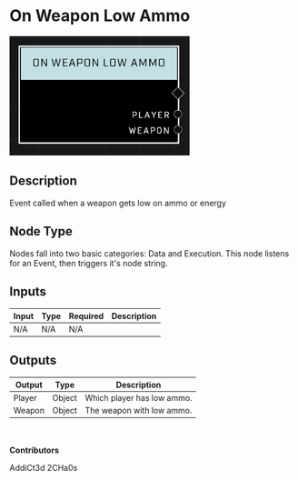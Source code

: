 # On Weapon Low Ammo
![](../../../.gitbook/assets/on-weapon-low-ammo.png)
## Description
Event called when a weapon gets low on ammo or energy

## Node Type
Nodes fall into two basic categories: Data and Execution. This node listens for an Event, then triggers it's node string.

## Inputs
| Input | Type | Required | Description |
|------------------|------------------|----------|--------------------------------------------------------------|
| N/A | N/A | N/A | |

## Outputs
| Output | Type | Description |
|------------------|------------------|--------------------------------------------------------------|
| Player | Object | Which player has low ammo.|
| Weapon | Object | The weapon with low ammo.|

\
\
**Contributors**

AddiCt3d 2CHa0s